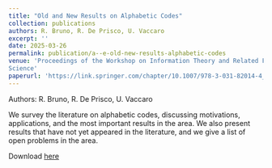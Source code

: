 ```yaml
---
title: "Old and New Results on Alphabetic Codes"
collection: publications
authors: R. Bruno, R. De Prisco, U. Vaccaro
excerpt: ''
date: 2025-03-26
permalink: publication/a--e-old-new-results-alphabetic-codes
venue: 'Proceedings of the Workshop on Information Theory and Related Fields, Lectures Notes in Computer
Science'
paperurl: 'https://link.springer.com/chapter/10.1007/978-3-031-82014-4_7'
---
```

Authors: R. Bruno, R. De Prisco, U. Vaccaro

We survey the literature on alphabetic codes, discussing motivations, applications, and the most important results in the area. We
also present results that have not yet appeared in the literature, and we give a list of open problems in the area.

Download [here](https://link.springer.com/chapter/10.1007/978-3-031-82014-4_7)
